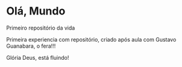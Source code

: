 # Olá, Mundo
 Primeiro repositório da vida

 Primeira experiencia com repositório, criado após aula com Gustavo Guanabara, o fera!!!

 Glória Deus, está fluindo!
